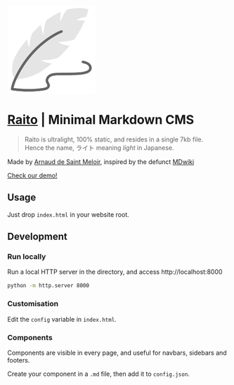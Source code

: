 <img src="logo.svg" height="200" style="margin: auto;"/>

# [Raito](https://arnaud.at/raito)  | Minimal Markdown CMS
> Raito is ultralight, 100% static, and resides in a single 7kb file.  
> Hence the name, ライト meaning *light* in Japanese.

Made by [Arnaud de Saint Meloir](https://arnaud.at/), inspired by the defunct [MDwiki](https://github.com/Dynalon/mdwiki/)

[Check our demo!](https://arnaud.at/raito)

## Usage
Just drop `index.html` in your website root.

## Development
### Run locally
Run a local HTTP server in the directory, and access http://localhost:8000 

```bash
python -m http.server 8000
```
### Customisation
Edit the `config` variable in `index.html`.

### Components
Components are visible in every page, and useful for navbars, sidebars and footers.

Create your component in a `.md` file, then add it to `config.json`.
